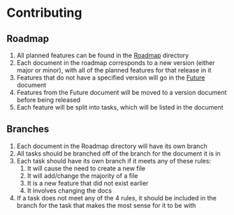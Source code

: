 # Contributing

## Roadmap

1. All planned features can be found in the [Roadmap](https://github.com/T9Air/Klipper_Power_Resume/tree/main/Roadmap) directory
2. Each document in the roadmap corresponds to a new version (either major or minor), with all of the planned features for that release in it
3. Features that do not have a specified version will go in the [Future](https://github.com/T9Air/Klipper_Power_Resume/blob/main/Roadmap/Future.md) document
4. Features from the Future document will be moved to a version document before being released
5. Each feature will be split into tasks, which will be listed in the document

## Branches

1. Each document in the Roadmap directory will have its own branch
2. All tasks should be branched off of the branch for the document it is in
3. Each task should have its own branch if it meets any of these rules:
   1. It will cause the need to create a new file
   2. It will add/change the majority of a file
   3. It is a new feature that did not exist earlier
   4. It involves changing the docs
4. If a task does not meet any of the 4 rules, it should be included in the branch for the task that makes the most sense for it to be with
